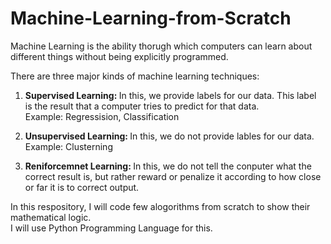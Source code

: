 # Machine-Learning-from-Scratch
Machine Learning is the ability thorugh which computers can learn about different things without being explicitly programmed.

There are three major kinds of machine learning techniques:

1. <b> Supervised Learning: </b> 
In this, we provide labels for our data. This label is the result that a computer tries to predict for that data. <br>
Example: Regressision, Classification

2. <b> Unsupervised Learning: </b>
In this, we do not provide lables for our data. <br>
Example: Clusterning

3. <b> Reniforcemnet Learning: </b>
In this, we do not tell the conputer what the correct result is, but rather reward or penalize it according to how close or far it is to correct output. <br>


In this respository, I will code few alogorithms from scratch to show their mathematical logic. <br>
I will use Python Programming Language for this.
